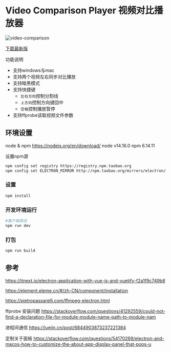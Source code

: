 # Video Comparison Player 视频对比播放器
![video-comparison](https://user-images.githubusercontent.com/36283/121299328-d3d82f00-c927-11eb-9ff8-7009ee6f566e.gif)

[下载最新版](https://github.com/bergkamp/video-comparison-player/releases/tag/v0.2.1)

功能说明
* 支持windows与mac
* 支持两个视频左右同步对比播放
* 支持暗黑模式
* 支持快捷键
  * `左右方向`控制分割线
  * `上方向`控制方向键回中
  * `空格`控制播放暂停
* 支持ffprobe读取视频文件参数

## 环境设置
node & npm https://nodejs.org/en/download/
node v14.16.0
npm 6.14.11

设置npm源
```bash
npm config set registry https://registry.npm.taobao.org
npm config set ELECTRON_MIRROR http://npm.taobao.org/mirrors/electron/
```
### 设置
```bash
npm install
```
### 开发环境运行
```bash
#客户端调试
npm run dev
```
### 打包
```bash
npm run build
```


## 参考
https://itnext.io/electron-application-with-vue-js-and-vuetify-f2a1f9c749b8 

https://element.eleme.cn/#/zh-CN/component/installation

https://pietropassarelli.com/ffmpeg-electron.html

ffprobe 安装问题  https://stackoverflow.com/questions/41292559/could-not-find-a-declaration-file-for-module-module-name-path-to-module-nam

进程间通信 https://juejin.cn/post/6844903873237221384 

定制关于面板 https://stackoverflow.com/questions/54170269/electron-and-macos-how-to-customize-the-about-app-display-panel-that-pops-u